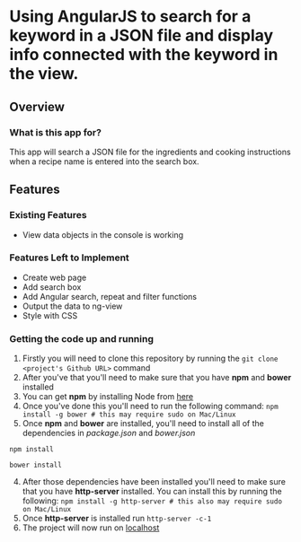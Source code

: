 # Using AngularJS to search for a keyword in a JSON file and display info connected with the keyword in the view.

## Overview

### What is this app for?

This app will search a JSON file for the ingredients and cooking instructions when a recipe name is entered into the search box.

## Features

### Existing Features
- View data objects in the console is working

### Features Left to Implement
- Create web page
- Add search box
- Add Angular search, repeat and filter functions
- Output the data to ng-view
- Style with CSS


### Getting the code up and running
1. Firstly you will need to clone this repository by running the ```git clone <project's Github URL>``` command
2. After you've that you'll need to make sure that you have **npm** and **bower** installed
  1. You can get **npm** by installing Node from [here](https://nodejs.org/en/)
  2. Once you've done this you'll need to run the following command:
     `npm install -g bower # this may require sudo on Mac/Linux`
3. Once **npm** and **bower** are installed, you'll need to install all of the dependencies in *package.json* and *bower.json*
  ```
  npm install
 
  bower install
  ```
4. After those dependencies have been installed you'll need to make sure that you have **http-server** installed. You can install this by running the following: ```npm install -g http-server # this also may require sudo on Mac/Linux```
5. Once **http-server** is installed run ```http-server -c-1```
6. The project will now run on [localhost](http://127.0.0.1:8080)